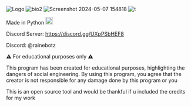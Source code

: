 
![Logo](https://github.com/Rainebott/Rainebotz-Discord-Nuker/assets/167005580/a3ee7280-a531-480e-af42-fb6acc82713c)
![bio2](https://github.com/Rainebott/Rainebotz-Discord-Nuker/assets/167005580/1a1ca4e5-5328-4fca-b692-3409bd79e8a9)
![Screenshot 2024-05-07 154818](https://github.com/Rainebott/Rainebotz-Discord-Nuker/assets/167005580/3f208ea8-9f59-4060-af7c-15cc92719dc8)
![t](https://github.com/Rainebott/Rainebotz-Discord-Nuker/assets/167005580/af5acb8c-5a57-4766-ac79-db49d26411b7)

Made in Python <img src="https://github.com/Rainebott/Rainebotz-Discord-Nuker/assets/167005580/c948ff92-28a7-4c1a-b660-4570d742d677" alt="Image" width="20" height="20">

Discord Server: https://discord.gg/UXpPSbHEF8

Discord: @rainebotz

⚠️ For educational purposes only ⚠️

This program has been created for educational purposes, highlighting the dangers of social engineering.
By using this program, you agree that the creator is not responsible for any damage done by this program or you

This is an open source tool and would be thankful if u included the credits for my work 
